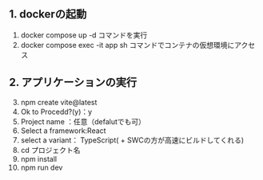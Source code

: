 ## **1. dockerの起動**

1. docker compose up -d コマンドを実行
2. docker compose exec -it app sh コマンドでコンテナの仮想環境にアクセス


## **2. アプリケーションの実行**

3. npm create vite@latest
4. Ok to Procedd?(y)：y
5. Project name ：任意（defalutでも可）
6. Select a framework:React
7. select a variant： TypeScript( + SWCの方が高速にビルドしてくれる)
8. cd プロジェクト名
9. npm install
10. npm run dev
